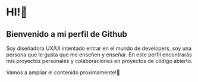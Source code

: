 # HI!👋

## Bienvenido a mi perfil de Github

Soy diseñadora UX/UI intentado entrar en el mundo de developers, soy una persona que le gusta que me enseñen y enseñar. En este perfil encontrarás mis proyectos personales y colaboraciones en proyectos de código abierto.

Vamos a ampliar el contenido proximamente!🤙